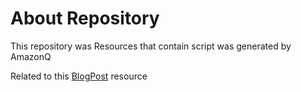 # About Repository

This repository was Resources that contain script was generated by AmazonQ

Related to this [BlogPost](https://dev.to/navapon/how-to-make-aws-infrastructure-as-click-to-code-naf-temp-slug-6786701) resource
